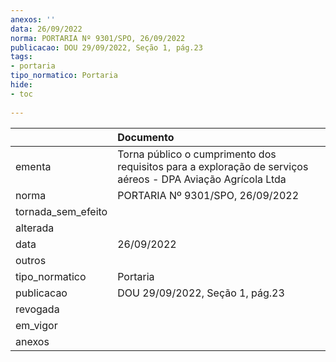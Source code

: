 ```yaml
---
anexos: ''
data: 26/09/2022
norma: PORTARIA Nº 9301/SPO, 26/09/2022
publicacao: DOU 29/09/2022, Seção 1, pág.23
tags:
- portaria
tipo_normatico: Portaria
hide: 
- toc 
 
---
```


|                    | Documento                                                                                                   |
|:-------------------|:------------------------------------------------------------------------------------------------------------|
| ementa             | Torna público o cumprimento dos requisitos para a exploração de serviços aéreos - DPA Aviação Agrícola Ltda |
| norma              | PORTARIA Nº 9301/SPO, 26/09/2022                                                                            |
| tornada_sem_efeito |                                                                                                             |
| alterada           |                                                                                                             |
| data               | 26/09/2022                                                                                                  |
| outros             |                                                                                                             |
| tipo_normatico     | Portaria                                                                                                    |
| publicacao         | DOU 29/09/2022, Seção 1, pág.23                                                                             |
| revogada           |                                                                                                             |
| em_vigor           |                                                                                                             |
| anexos             |                                                                                                             |